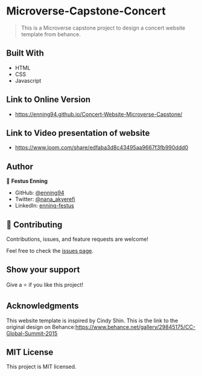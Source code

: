 # Microverse-Capstone-Concert

> This is a Microverse capstone project to design a concert website template from behance.  

## Built With

- HTML 
- CSS
- Javascript

## Link to Online Version

- https://enning94.github.io/Concert-Website-Microverse-Capstone/

## Link to Video presentation of website

- https://www.loom.com/share/edfaba3d8c43495aa9667f3fb990ddd0

## Author

👤 **Festus Enning**

- GitHub: [@enning94](https://github.com/Enning94)
- Twitter: [@nana_akyerefi](https://twitter.com/nana_akyerefi)
- LinkedIn: [enning-festus](https://linkedin.com/in/enning-festus)

## 🤝 Contributing

Contributions, issues, and feature requests are welcome!

Feel free to check the [issues page](../../issues/).

## Show your support

Give a ⭐️ if you like this project!

## Acknowledgments

This website template is inspired by Cindy Shin.
This is the link to the original design on Behance:https://www.behance.net/gallery/29845175/CC-Global-Summit-2015

## MIT License
This project is MIT licensed.